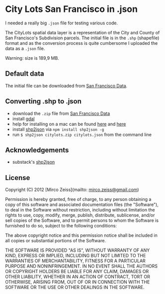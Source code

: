 # City Lots San Francisco in .json

I needed a really big `.json` file for testing various code.

The CityLots spatial data layer is a representation of the City and County of San Francisco's Subdivision parcels. The initial file is in the `.shp` (shapefile) format and as the conversion process is quite cumbersome I uploaded the data as a `.json` file. 

Warning: size is 189,9 MB.

## Default data

The initial file can be downloaded from [San Francisco Data](https://data.sfgov.org/Geography/City-Lots-Zipped-Shapefile-Format-/3vyz-qy9p).

## Converting .shp to .json

- download the `.zip` file from [San Francisco Data](https://data.sfgov.org/Geography/City-Lots-Zipped-Shapefile-Format-/3vyz-qy9p)
- install [gdal](http://gdal.org/)
- help for installing on a mac can be found [here](http://spatialanalysis.co.uk/2010/11/installing-rgdal-on-mac-os-x/) and [here](http://trac.osgeo.org/gdal/wiki/BuildingOnMac)
- install [shp2json](https://github.com/substack/shp2json) via `npm install shp2json -g`
- run `$ shp2json citylots.zip citylots.json` from the command line

## Acknowledgements

- substack's [shp2json](https://github.com/substack/shp2json)

## License

Copyright (C) 2012 [Mirco Zeiss](mailto: mirco.zeiss@gmail.com)

Permission is hereby granted, free of charge, to any person obtaining a copy of this software and associated documentation files (the "Software"), to deal in the Software without restriction, including without limitation the rights to use, copy, modify, merge, publish, distribute, sublicense, and/or sell copies of the Software, and to permit persons to whom the Software is furnished to do so, subject to the following conditions:

The above copyright notice and this permission notice shall be included in all copies or substantial portions of the Software.

THE SOFTWARE IS PROVIDED "AS IS", WITHOUT WARRANTY OF ANY KIND, EXPRESS OR IMPLIED, INCLUDING BUT NOT LIMITED TO THE WARRANTIES OF MERCHANTABILITY, FITNESS FOR A PARTICULAR PURPOSE AND NONINFRINGEMENT. IN NO EVENT SHALL THE AUTHORS OR COPYRIGHT HOLDERS BE LIABLE FOR ANY CLAIM, DAMAGES OR OTHER LIABILITY, WHETHER IN AN ACTION OF CONTRACT, TORT OR OTHERWISE, ARISING FROM, OUT OF OR IN CONNECTION WITH THE SOFTWARE OR THE USE OR OTHER DEALINGS IN THE SOFTWARE.